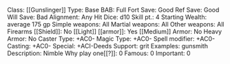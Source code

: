 Class: [[Gunslinger]]
Type: Base
BAB: Full
Fort Save: Good
Ref Save: Good
Will Save: Bad
Alignment: Any
Hit Dice: d10
Skill pt.: 4
Starting Wealth: average 175 gp
Simple weapons: All
Martial weapons: All
Other weapons: All Firearms
[[Shield]]: No
[[Light]] [[armor]]: Yes
[[Medium]] Armor: No
Heavy Armor: No
Caster Type: +AC0-
Magic Type: +AC0-
Spell modifier: +AC0-
Casting: +AC0-
Special: +ACI-Deeds
Support:  grit
Examples:  gunsmith
Description:  Nimble
Why play one[[?]]: 0
Famous: 0
Important: 0

